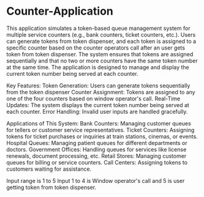 # Counter-Application
This application simulates a token-based queue management system for multiple service counters (e.g., bank counters, ticket counters, etc.). Users can generate tokens from token dispenser, and each token is assigned to a specific counter based on the counter operators call after an user gets token from token dispenser. The system ensures that tokens are assigned sequentially and that no two or more counters have the same token number at the same time. The application is designed to manage and display the current token number being served at each counter.

Key Features:
Token Generation: Users can generate tokens sequentially from the token dispenser
Counter Assignment: Tokens are assigned to any one of the four counters based on window operator's call.
Real-Time Updates: The system displays the current token number being served at each counter.
Error Handling: Invalid user inputs are handled gracefully.

Applications of This System:
Bank Counters: Managing customer queues for tellers or customer service representatives.
Ticket Counters: Assigning tokens for ticket purchases or inquiries at train stations, cinemas, or events.
Hospital Queues: Managing patient queues for different departments or doctors.
Government Offices: Handling queues for services like license renewals, document processing, etc.
Retail Stores: Managing customer queues for billing or service counters.
Call Centers: Assigning tokens to customers waiting for assistance.

Input range is 1 to 5
Input 1 to 4 is Window operator's call and 5 is user getting token from token dispenser.

